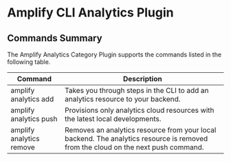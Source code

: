 # Amplify CLI Analytics Plugin

## Commands Summary

The Amplify Analytics Category Plugin supports the commands listed in the following table.

| Command                  | Description                                                                                                                       |
| ------------------------ | --------------------------------------------------------------------------------------------------------------------------------- |
| amplify analytics add    | Takes you through steps in the CLI to add an analytics resource to your backend.                                                  |
| amplify analytics push   | Provisions only analytics cloud resources with the latest local developments.                                                     |
| amplify analytics remove | Removes an analytics resource from your local backend. The analytics resource is removed from the cloud on the next push command. |

